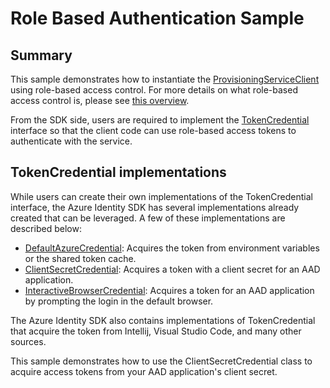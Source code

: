 # Role Based Authentication Sample

## Summary

This sample demonstrates how to instantiate the [ProvisioningServiceClient](https://docs.microsoft.com/en-us/java/api/com.microsoft.azure.sdk.iot.provisioning.service.provisioningserviceclient?view=azure-java-stable)
using role-based access control. For more details on what role-based access control is,
please see [this overview][rbac-overview].

From the SDK side, users are required to implement the [TokenCredential][token-credential] interface so that the client
code can use role-based access tokens to authenticate with the service.

## TokenCredential implementations

While users can create their own implementations of the TokenCredential interface, the Azure Identity SDK has several
implementations already created that can be leveraged. A few of these implementations are described below:
- [DefaultAzureCredential][default-azure-credential]: Acquires the token from environment variables or the shared token cache.
- [ClientSecretCredential][client-secret-credential]: Acquires a token with a client secret for an AAD application.
- [InteractiveBrowserCredential][interactive-browser-credential]: Acquires a token for an AAD application by prompting the login in the default browser.

The Azure Identity SDK also contains implementations of TokenCredential that acquire the token from Intellij, Visual Studio Code, and many other sources.

This sample demonstrates how to use the ClientSecretCredential class to acquire access tokens from your AAD application's
client secret.

[rbac-overview]: https://docs.microsoft.com/en-us/azure/role-based-access-control/overview
[token-credential]: https://github.com/Azure/azure-sdk-for-java/blob/main/sdk/core/azure-core/src/main/java/com/azure/core/credential/TokenCredential.java
[default-azure-credential]: https://github.com/Azure/azure-sdk-for-java/blob/main/sdk/identity/azure-identity/src/main/java/com/azure/identity/DefaultAzureCredential.java
[client-secret-credential]: https://github.com/Azure/azure-sdk-for-java/blob/main/sdk/identity/azure-identity/src/main/java/com/azure/identity/ClientSecretCredential.java
[interactive-browser-credential]: https://github.com/Azure/azure-sdk-for-java/blob/main/sdk/identity/azure-identity/src/main/java/com/azure/identity/InteractiveBrowserCredential.java
